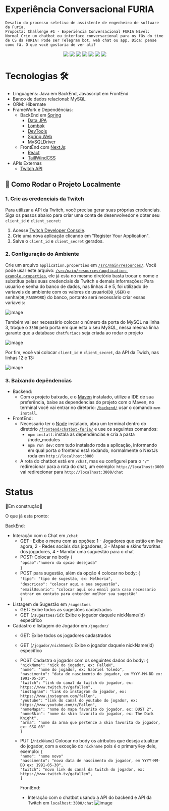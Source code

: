 # Experiência Conversacional FURIA

`Desafio do processo seletivo de assistente de engenheiro de software da Furia.`<br>`Proposta: Challenge #1 - Experiência Conversacional FURIA Nível: Normal Crie um chatbot ou interface conversacional para os fãs do time de CS da FURIA! Pode ser Telegram bot, web chat ou app. Dica: pense como fã. O que você gostaria de ver ali? `


<div align="center">
  <img src="https://img.shields.io/badge/Java-ED8B00?style=for-the-badge&logo=openjdk&logoColor=white" />
  <img src="https://img.shields.io/badge/Spring-6DB33F?style=for-the-badge&logo=spring&logoColor=white" />
  <img src="https://img.shields.io/badge/MySQL-005C84?style=for-the-badge&logo=mysql&logoColor=white" />
  <img src="https://img.shields.io/badge/Hibernate-59666C?style=for-the-badge&logo=Hibernate&logoColor=white" />
  <img src="https://img.shields.io/badge/React-20232A?style=for-the-badge&logo=react&logoColor=61DAFB" />
 	<img src="https://img.shields.io/badge/Next-black?style=for-the-badge&logo=next.js&logoColor=white" />
  <img src="https://img.shields.io/badge/tailwindcss-%2338B2AC.svg?style=for-the-badge&logo=tailwind-css&logoColor=white" />

</div>

# Tecnologias 🛠
- Linguagens: Java em BackEnd, Javascript em FrontEnd
- Banco de dados relacional: MySQL
- ORM: Hibernate
- FrameWork e Dependências:
  - BackEnd em [Spring](https://spring.io/)
    - [Data JPA](https://spring.io/projects/spring-data-jpa)
    - [Lombok](https://projectlombok.org/)
    - [DevTools](https://docs.spring.io/spring-boot/reference/using/devtools.html)
    - [Spring Web](https://mvnrepository.com/artifact/org.springframework/spring-web)
    - [MySQLDriver](https://mvnrepository.com/artifact/com.mysql/mysql-connector-j)
  - FrontEnd com [NextJs](https://nextjs.org/):
    - [React](https://react.dev/)
    - [TaillWindCSS](https://tailwindcss.com/)
- APIs Externas
  - [Twitch API](https://dev.twitch.tv/docs/api/)
 

## 🚀 Como Rodar o Projeto Localmente

### 1. **Crie as credenciais da Twitch**
Para utilizar a API da Twitch, você precisa gerar suas próprias credenciais. Siga os passos abaixo para criar uma conta de desenvolvedor e obter seu `client_id` e `client_secret`:

1. Acesse [Twitch Developer Console](https://dev.twitch.tv/console/apps).
2. Crie uma nova aplicação clicando em "Register Your Application".
3. Salve o `client_id` e `client_secret` gerados.

### 2. **Configuração do Ambiente**
Crie um arquivo `application.properties` em [`/src/main/resources/`](https://github.com/thiagosilvaantenor/Experiencia-Conversacional-FURIA/tree/main/backend/src/main/resources). Você pode usar este arquivo: [`/src/main/resources/application-example.properties`](https://github.com/thiagosilvaantenor/Experiencia-Conversacional-FURIA/blob/main/backend/src/main/resources/application-example.properties), ele já esta no mesmo diretório basta trocar o nome e substitua pelas suas credenciais da Twitch e demais informações:
Para usuario e senha do banco de dados, nas linhas 4 e 5, foi utilizado de variaveis de ambiente com os valores de usuario(`DB_USER`) e senha(`DB_PASSWORD`) do banco, portanto será necessário criar essas variaveis: 
  
![image](https://github.com/user-attachments/assets/b8508388-c9ac-4f99-a195-b09aa476709a)
  
Também vai ser necessário colocar o número da porta do MySQL na linha 3, troque o `3306` pela porta em que esta o seu MySQL, nessa mesma linha garante que a database `chatfuriacs` seja criada ao rodar o projeto
  
![image](https://github.com/user-attachments/assets/be0bb536-0e35-4edf-9148-0defdb757684)

Por fim, você vai colocar `client_id` e `client_secret`, da API da Twich, nas linhas 12 e 13:

![image](https://github.com/user-attachments/assets/3d54c341-2c8a-4a8d-b304-a43b5cc1e9ca)


### 3. **Baixando depêndencias**
- Backend:
  - Com o projeto baixado, e o [Maven](https://maven.apache.org/) instalado, utilize a IDE de sua preferência, baixe as dependencias do projeto com o Maven, no terminal você vai entrar no diretorio: [`/backend/`](https://github.com/thiagosilvaantenor/Experiencia-Conversacional-FURIA/tree/main/backend) usar o comando `mvn install`.
- FrontEnd:
  - Necessario ter o [Node](https://nodejs.org/pt) instalado, abra um terminal dentro do diretório [`/frontend/chatbot-furia/`](https://github.com/thiagosilvaantenor/Experiencia-Conversacional-FURIA/tree/main/frontend/chatbot-furia) e use os seguintes comandos:
    - `npm install`: instala as dependências e cria a pasta /node_modules
    - `npm run dev`: com tudo instalado roda a aplicação, informando em qual porta o frontend está rodando, normalmente o NextJs roda em `http://localhost:3000`
  - A rota do chatbot está em `/chat`, mas eu configurei para o `"/"` redirecionar para a rota do chat, um exemplo: `http://localhost:3000` vai redirecionar para `http://localhost:3000/chat`
 
# Status
🚧Em construção🚧

O que já esta pronto:

BackEnd:

- Interação com o Chat em `/chat`
  - GET : Exibe o menu com as opções: 1 - Jogadores que estão em live agora, 2 - Redes sociais dos jogadores, 3 - Mapas e skins favoritas dos jogadores, 4 - Mandar uma suguestão para o chat
  - POST: Colocar no body `{` <br> `"opcao":"numero da opcao desejada"` <br> `}`
  - POST para sugestão, além da opção 4 colocar no body:
  `{` <br>
    `"tipo": "tipo de sugestão, ex: Melhoria",` <br>
    `"descricao": "colocar aqui a sua suguestão",` <br>
    `"emailUsuario": "colocar aqui seu email para caso necessario entrar em contato para entender melhor sua sugestão"` <br>
  `}` 
- Listagem de Sugestão em `/sugestoes`
  - GET: Exibe todos as sugestões cadastrados
  - GET (`/sugestoes/id`): Exibe o jogador daquele nickName(id) especifico
- Cadastro e listagem de Jogador em `/jogador/`
  - GET: Exibe todos os jogadores cadastrados
  - GET (`/jogador/nickName`): Exibe o jogador daquele nickName(id) especifico
  - POST Cadastra o jogador com os seguintes dados do body: `{`
   <br> `"nickName": "nick do jogador, ex: FalleN",` <br>
    `"nome": "nome do jogador, ex: Gabriel Toledo",` <br>
    `"nascimento": "data de nascimento do jogador, em YYYY-MM-DD ex: 1991-05-30",` <br>
    `"twitch": "link do canal da twitch do jogador, ex: https://www.twitch.tv/gafallen",` <br>
    `"instagram": "link do instagram do jogador, ex: https://www.instagram.com/fallen",` <br>
    `"youtube": "link do canal do youtube do jogador, ex: https://www.youtube.com/c/Fallen",` <br>
    `"nomeMapa": "nome do mapa favorito do jogador, ex: DUST 2",` <br>
    `"nomeSkin": "nome da skin favorita do jogador, ex: The Dark Knight",` <br>
    `"arma": "nome da arma que pertence a skin favorita do jogador, ex: SSG 08"` <br> `} `
  - PUT (`/nickName`) Colocar no body os atributos que deseja atualizar do jogador, com a exceção do `nickname` pois é o primaryKey dele, exemplo: `{` <br>
     `"nome": "nome novo"` <br>
      `"nascimento": "nova data de nascimento do jogador, em YYYY-MM-DD ex: 1991-05-30",` <br>
      `"twitch": "novo link do canal da twitch do jogador, ex: https://www.twitch.tv/gafallen",` <br>
      `]`

    FrontEnd:
      - Interação com o chatbot usando a API do backend e API da Twitch em `localhost:3000/chat`
      ![image](https://github.com/user-attachments/assets/6ed0f75e-155c-4627-a63d-dcf3b2005bff)



